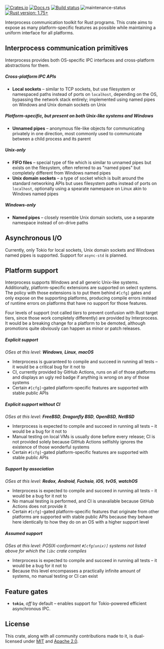 [![Crates.io](https://img.shields.io/crates/v/interprocess)](https://crates.io/crates/interprocess "Interprocess on Crates.io")
[![Docs.rs](https://img.shields.io/badge/documentation-docs.rs-informational)](https://docs.rs/interprocess "interprocess on Docs.rs")
[![Build status](https://github.com/kotauskas/interprocess/actions/workflows/checks_and_tests.yml/badge.svg)](https://github.com/kotauskas/interprocess/actions/workflows/checks_and_tests.yml)
![maintenance-status](https://img.shields.io/badge/maintenance-actively%20developed-brightgreen)
[![Rust version: 1.75+](https://img.shields.io/badge/rust%20version-1.75+-orange)][blogpost]

Interprocess communication toolkit for Rust programs. This crate aims to expose as many
platform-specific features as possible while maintaining a uniform interface for all platforms.

## Interprocess communication primitives
Interprocess provides both OS-specific IPC interfaces and cross-platform abstractions for them.

##### Cross-platform IPC APIs
-	**Local sockets** – similar to TCP sockets, but use filesystem or namespaced paths instead of
ports on `localhost`, depending on the OS, bypassing the network stack entirely; implemented using
named pipes on Windows and Unix domain sockets on Unix

##### Platform-specific, but present on both Unix-like systems and Windows
-	**Unnamed pipes** – anonymous file-like objects for communicating privately in one direction, most
commonly used to communicate between a child process and its parent

##### Unix-only
-	**FIFO files** – special type of file which is similar to unnamed pipes but exists on the
filesystem, often referred to as "named pipes" but completely different from Windows named pipes
-	**Unix domain sockets** – a type of socket which is built around the standard networking APIs but
uses filesystem paths instead of ports on `localhost`, optionally using a spearate namespace on
Linux akin to Windows named pipes

##### Windows-only
-	**Named pipes** – closely resemble Unix domain sockets, use a separate namespace instead of
	on-drive paths

## Asynchronous I/O
Currently, only Tokio for local sockets, Unix domain sockets and Windows named pipes is supported.
Support for `async-std` is planned.

## Platform support
Interprocess supports Windows and all generic Unix-like systems. Additionally, platform-specific
extensions are supported on select systems. The policy with those extensions is to put them behind
`#[cfg]` gates and only expose on the supporting platforms, producing compile errors instead of
runtime errors on platforms that have no support for those features.

Four levels of support (not called *tiers* to prevent confusion with Rust target tiers, since those
work completely differently) are provided by Interprocess. It would be a breaking change for a
platform to be demoted, although promotions quite obviously can happen as minor or patch releases.

##### Explicit support
*OSes at this level: **Windows**, **Linux**, **macOS***

-	Interprocess is guaranteed to compile and succeed in running all tests – it would be a critical
	bug for it not to
-	CI, currently provided by GitHub Actions, runs on all of those platforms and displays an ugly red
badge if anything is wrong on any of those systems
-	Certain `#[cfg]`-gated platform-specific features are supported with stable public APIs

##### Explicit support without CI
*OSes at this level: **FreeBSD**, **Dragonfly BSD**, **OpenBSD**, **NetBSD***

-	Interprocess is expected to compile and succeed in running all tests – it would be a bug for it
	not to
-	Manual testing on local VMs is usually done before every release; CI is not provided solely
	because GitHub Actions selfishly ignores the existence of those wonderful systems
-	Certain `#[cfg]`-gated platform-specific features are supported with stable public APIs

##### Support by association
*OSes at this level: **Redox**, **Android**, **Fuchsia**, **iOS**, **tvOS**, **watchOS***

-	Interprocess is expected to compile and succeed in running all tests – it would be a bug for it not to
-	No manual testing is performed, and CI is unavailable because GitHub Actions does not provide it
-	Certain `#[cfg]`-gated platform-specific features that originate from other platforms are
	supported with stable public APIs because they behave here identically to how they do on an OS with
	a higher support level

##### Assumed support
*OSes at this level: POSIX-conformant `#[cfg(unix)]` systems not listed above for which the `libc` crate compiles*

-	Interprocess is expected to compile and succeed in running all tests – it would be a bug for it
	not to
-	Because this level encompasses a practically infinite amount of systems, no manual testing or CI
	can exist

## Feature gates
-	**`tokio`**, *off* by default – enables support for Tokio-powered efficient asynchronous IPC.

## License
This crate, along with all community contributions made to it, is dual-licensed under [MIT] and
[Apache 2.0].

[MIT]: https://choosealicense.com/licenses/mit/
[Apache 2.0]: https://choosealicense.com/licenses/apache-2.0/
[blogpost]: https://blog.rust-lang.org/2023/12/28/Rust-1.75.0.html
